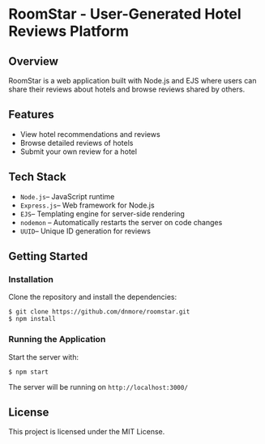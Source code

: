 # RoomStar - User-Generated Hotel Reviews Platform

## Overview

RoomStar is a web application built with Node.js and EJS where users can share their reviews about hotels and browse reviews shared by others.

## Features

- View hotel recommendations and reviews
- Browse detailed reviews of hotels
- Submit your own review for a hotel

## Tech Stack

- `Node.js`– JavaScript runtime
- `Express.js`– Web framework for Node.js
- `EJS`– Templating engine for server-side rendering
- `nodemon` – Automatically restarts the server on code changes
- `UUID`– Unique ID generation for reviews

## Getting Started
### Installation

Clone the repository and install the dependencies:

```
$ git clone https://github.com/dnmore/roomstar.git
$ npm install

```

### Running the Application

Start the server with:

```
$ npm start

```

The server will be running on `http://localhost:3000/`

## License

This project is licensed under the MIT License.
